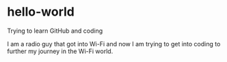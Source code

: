 # hello-world
Trying to learn GitHub and coding

I am a radio guy that got into Wi-Fi and now I am trying to get into coding to further my journey in the Wi-Fi world.
